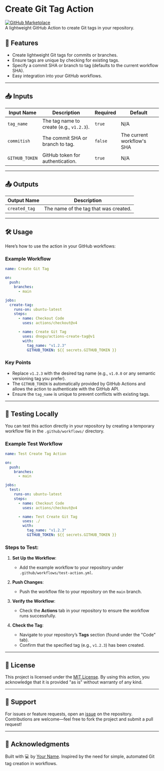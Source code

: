 # Create Git Tag Action

[![GitHub Marketplace](https://img.shields.io/badge/marketplace-create--git--tag-blue.svg?logo=github)](https://github.com/marketplace/actions/create-git-tag)  
A lightweight GitHub Action to create Git tags in your repository.

## 🚀 Features

- Create lightweight Git tags for commits or branches.
- Ensure tags are unique by checking for existing tags.
- Specify a commit SHA or branch to tag (defaults to the current workflow SHA).
- Easy integration into your GitHub workflows.

---

## 📥 Inputs

| Input Name     | Description                                      | Required | Default                |
|----------------|--------------------------------------------------|----------|------------------------|
| `tag_name`     | The tag name to create (e.g., `v1.2.3`).         | `true`   | N/A                    |
| `commitish`    | The commit SHA or branch to tag.                 | `false`  | The current workflow's SHA |
| `GITHUB_TOKEN` | GitHub token for authentication.                 | `true`   | N/A                    |

---

## 📤 Outputs

| Output Name    | Description                              |
|----------------|------------------------------------------|
| `created_tag`  | The name of the tag that was created.    |

---

## 🛠 Usage

Here’s how to use the action in your GitHub workflows:

### Example Workflow

```yaml
name: Create Git Tag

on:
  push:
    branches:
      - main

jobs:
  create-tag:
    runs-on: ubuntu-latest
    steps:
      - name: Checkout Code
        uses: actions/checkout@v4

      - name: Create Git Tag
        uses: dnogu/actions-create-tag@v1
        with:
          tag_name: "v1.2.3"
          GITHUB_TOKEN: ${{ secrets.GITHUB_TOKEN }}
```

### Key Points
- Replace `v1.2.3` with the desired tag name (e.g., `v1.0.0` or any semantic versioning tag you prefer).
- The `GITHUB_TOKEN` is automatically provided by GitHub Actions and allows the action to authenticate with the GitHub API.
- Ensure the `tag_name` is unique to prevent conflicts with existing tags.

---

## 🧪 Testing Locally

You can test this action directly in your repository by creating a temporary workflow file in the `.github/workflows/` directory.

### Example Test Workflow

```yaml
name: Test Create Tag Action

on:
  push:
    branches:
      - main

jobs:
  test:
    runs-on: ubuntu-latest
    steps:
      - name: Checkout Code
        uses: actions/checkout@v4

      - name: Test Create Git Tag
        uses: ./
        with:
          tag_name: "v1.2.3"
          GITHUB_TOKEN: ${{ secrets.GITHUB_TOKEN }}
```

### Steps to Test:
1. **Set Up the Workflow**:
   - Add the example workflow to your repository under `.github/workflows/test-action.yml`.

2. **Push Changes**:
   - Push the workflow file to your repository on the `main` branch.

3. **Verify the Workflow**:
   - Check the **Actions** tab in your repository to ensure the workflow runs successfully.

4. **Check the Tag**:
   - Navigate to your repository’s **Tags** section (found under the "Code" tab).
   - Confirm that the specified tag (e.g., `v1.2.3`) has been created.

---

## 📝 License

This project is licensed under the [MIT License](LICENSE). By using this action, you acknowledge that it is provided "as is" without warranty of any kind.

---

## 📧 Support

For issues or feature requests, open an [issue](https://github.com/your-username/create-tag-action/issues) on the repository. Contributions are welcome—feel free to fork the project and submit a pull request!

---

## 🙌 Acknowledgments

Built with 💻 by [Your Name](https://github.com/your-username). Inspired by the need for simple, automated Git tag creation in workflows.
